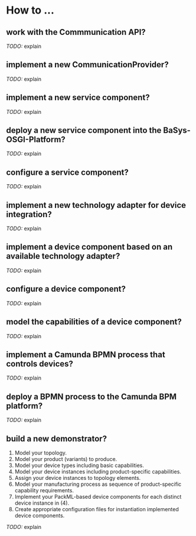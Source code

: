 # How to ...

## work with the Commmunication API? 
*TODO:* explain

## implement a new CommunicationProvider?
*TODO:* explain

## implement a new service component?
*TODO:* explain

## deploy a new service component into the BaSys-OSGI-Platform?
*TODO:* explain

## configure a service component?
*TODO:* explain

## implement a new technology adapter for device integration?
*TODO:* explain

## implement a device component based on an available technology adapter?
*TODO:* explain

## configure a device component?
*TODO:* explain

## model the capabilities of a device component?
*TODO:* explain

## implement a Camunda BPMN process that controls devices?
*TODO:* explain

## deploy a BPMN process to the Camunda BPM platform?
*TODO:* explain

## build a new demonstrator?
1. Model your topology.
2. Model your product (variants) to produce.
3. Model your device types including basic capabilities.
4. Model your device instances including product-specific capabilities.
5. Assign your device instances to topology elements.
6. Model your manufacturing process as sequence of product-specific capability requirements.
7. Implement your PackML-based device components for each distinct device instance in (4).
8. Create appropriate configuration files for instantiation implemented device components.


*TODO:* explain